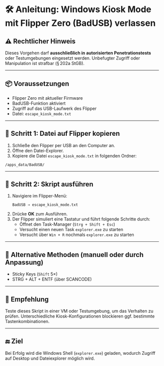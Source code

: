 # 🛠️ Anleitung: Windows Kiosk Mode mit Flipper Zero (BadUSB) verlassen

## ⚠️ Rechtlicher Hinweis
Dieses Vorgehen darf **ausschließlich in autorisierten Penetrationstests** oder Testumgebungen eingesetzt werden. Unbefugter Zugriff oder Manipulation ist strafbar (§ 202a StGB).

---

## 📦 Voraussetzungen

- Flipper Zero mit aktueller Firmware
- BadUSB-Funktion aktiviert
- Zugriff auf das USB-Laufwerk des Flipper
- Datei: `escape_kiosk_mode.txt`

---

## 📁 Schritt 1: Datei auf Flipper kopieren

1. Schließe den Flipper per USB an den Computer an.
2. Öffne den Datei-Explorer.
3. Kopiere die Datei `escape_kiosk_mode.txt` in folgenden Ordner:

```
/apps_data/BadUSB/
```

---

## 🧪 Schritt 2: Skript ausführen

1. Navigiere im Flipper-Menü:
   ```
   BadUSB → escape_kiosk_mode.txt
   ```
2. Drücke **OK** zum Ausführen.
3. Der Flipper simuliert eine Tastatur und führt folgende Schritte durch:
   - Öffnet den Task-Manager (`Strg + Shift + Esc`)
   - Versucht einen neuen Task `explorer.exe` zu starten
   - Versucht über `Win + R` nochmals `explorer.exe` zu starten

---

## 🧩 Alternative Methoden (manuell oder durch Anpassung)
- Sticky Keys (`Shift` 5×)
- STRG + ALT + ENTF (über SCANCODE)

---

## 📝 Empfehlung
Teste dieses Skript in einer VM oder Testumgebung, um das Verhalten zu prüfen. Unterschiedliche Kiosk-Konfigurationen blockieren ggf. bestimmte Tastenkombinationen.

---

## 🔚 Ziel
Bei Erfolg wird die Windows Shell (`explorer.exe`) geladen, wodurch Zugriff auf Desktop und Dateiexplorer möglich wird.